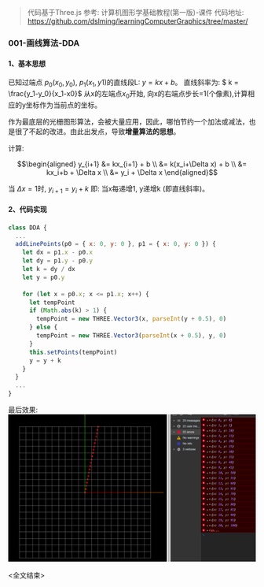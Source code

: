 > 代码基于Three.js
> 参考: 计算机图形学基础教程(第一版)-课件
> 代码地址: https://github.com/dslming/learningComputerGraphics/tree/master/

### 001-画线算法-DDA
#### 1、基本思想
已知过端点 $p_0(x_0,y_0)$, $p_1(x_1,y1)$的直线段L: $y=kx+b$。
直线斜率为:  $ k = \frac{y_1-y_0}{x_1-x0}$
从x的左端点$x_0$开始, 向x的右端点步长=1(个像素),计算相应的y坐标作为当前点的坐标。

作为最底层的光栅图形算法，会被大量应用，因此，哪怕节约一个加法或减法，也是很了不起的改进。由此出发点，导致**增量算法的思想**。

计算:
```math
\begin{aligned}

y_{i+1} &= kx_{i+1} + b \\
        &= k(x_i+\Delta x) + b \\
        &= kx_i+b + \Delta x   \\
        &= y_i + \Delta x

\end{aligned}
```

当 $\Delta x = 1$时, $y_{i+1} = y_i + k$
即: 当x每递增1, y递增k (即直线斜率)。

#### 2、代码实现

```js
class DDA {
  ...
  addLinePoints(p0 = { x: 0, y: 0 }, p1 = { x: 0, y: 0 }) {
    let dx = p1.x - p0.x
    let dy = p1.y - p0.y
    let k = dy / dx
    let y = p0.y

    for (let x = p0.x; x <= p1.x; x++) {
      let tempPoint
      if (Math.abs(k) > 1) {
        tempPoint = new THREE.Vector3(x, parseInt(y + 0.5), 0)
      } else {
        tempPoint = new THREE.Vector3(parseInt(x + 0.5), y, 0)
      }
      this.setPoints(tempPoint)
      y = y + k
    }
  }
  ...
}
```

最后效果:
<img src="01.png">

<全文结束>
